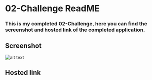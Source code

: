# 02-Challenge ReadME

### This is my completed 02-Challenge, here you can find the screenshot and hosted link of the completed application.
## Screenshot
![alt text](https://github.com/Acid0000/02-Challenge-Code-Refactor/blob/main/assets/images/completed.png?raw=true)
## Hosted link


